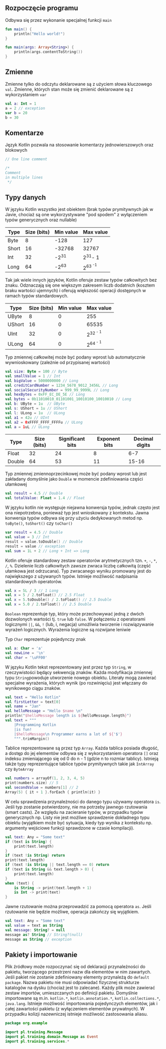 ## Rozpoczęcie programu
Odbywa się przez wykonanie specjalnej funkcji ```main```

```kotlin
fun main() {
    println("Hello world!")
}
```

```kotlin
fun main(args: Array<String>) {
    println(args.contentToString())
}
```

## Zmienne
Zmienne tylko do odczytu deklarowane są z użyciem słowa kluczowego ```val```. Zmienne, których stan może się zmienić
deklarowane są z wykorzystaniem ```var```

```kotlin
val a: Int = 1
a = 2 // exception
var b = 20
b = 30
```

## Komentarze
Język Kotlin pozwala na stosowanie komentarzy jednowierszowych oraz blokowych

```kotlin
// One line comment

/*
Comment
in multiple lines
 */
```


## Typy danych
W języku Kotlin wszystko jest obiektem (brak typów prymitywnych jak w Javie, chociaż są one wykorzystywane "pod spodem" z
wyłączeniem typów generycznych oraz nullable)

|Type|Size (bits)|Min value|Max value|
|---|---|---|---|
|Byte|8|-128|127|
|Short|16|-32768|32767|
|Int|32|-2<sup>31<sup/>|2<sup>31</sup>- 1|
|Long|64|-2<sup>63<sup/>|2<sup>63<sup/> -1|

Tak jak wiele innych języków, Kotlin oferuje zestaw typów całkowitych bez znaku. Odznaczają się one większym zakresem 
liczb dodatnich (kosztem braku wartości ujemnych) i oferują większość operacji dostępnych w ramach typów standardowych.

|Type|Size (bits)|Min value|Max value|
|---|---|---|---|
|UByte|8|0|255|
|UShort|16|0|65535|
|UInt|32|0|2<sup>32<sup/> - 1|
|ULong|64|0|2<sup>64<sup/> - 1|

Typ zmiennej całkowitej może być podany wprost lub automatycznie wywnioskowany (zależnie od przypisanej wartości)

```kotlin
val size: Byte = 100 // Byte
val smallValue = 1 // Int
val bigValue = 5000000000 // Long
val creditCardNumber = 1234_5678_9012_3456L // Long
val socialSecurityNumber = 999_99_9999L // Long
val hexBytes = 0xFF_EC_DE_5E // Long
val bytes = 0b11010010_01101001_10010100_10010010 // Long
val b: UByte = 1u  // UByte
val s: UShort = 1u // UShort
val l: ULong = 1u  // ULong
val a1 = 42u // UInt
val a2 = 0xFFFF_FFFF_FFFFu // ULong
val a = 1uL // ULong
```

|Type|Size (bits)|Significant bits|Exponent bits|Decimal digits|
|---|---|---|---|---|
|Float|32|24|8|6-7|
|Double|64|53|11|15-16|

Typ zmiennej zmiennoprzecinkowej może być podany wprost lub jest zakładany domyślnie jako ```Double``` w momencie 
zdefiniowania części ułamkowej

```kotlin
val result = 4.5 // Double
val totalValue: Float = 1.4 // Float
```

W języku kotlin nie występuje niejawna konwersja typów, jednak często jest ona niepotrzebna, ponieważ typ jest wnioskowany
z kontekstu. Jawna konwersja typów odbywa się przy użyciu dedykowanych metod np. ```toByte()```, ```toShort()``` czy ```toChar()```

```kotlin
var result = 4.5 // Double
val value = 3 // Int
result = value.toDouble() // Double
result = value // exception
val sum = 1L + 2 // Long + Int => Long
```

Kotlin oferuje standardowy zestaw operatorów arytmetycznych tzn. ```+```, ```-```, ```*```, ```/```, ```%```.
Dzielenie liczb całkowitych zawsze zwraca liczbę całkowitą (część ułamkowa jest odrzucana).
Typ zwracanego wyniku promowany jest do największego z używanych typów.
Istnieje możliwość nadpisania standardowych operatorów.

```kotlin
val x = 5L / 3 // 1 Long
val x = 5 / 2.toFloat() // 2.5 Float
val x = 5.toDouble() / 2.toFloat() // 2.5 Double
val x = 5.0 / 2.toFloat() // 2.5 Double
```

```Boolean``` reprezentuje typ, który może przechowywać jedną z dwóch dozwolonych wartości tj. ```true``` lub ```false```.
W połączeniu z operatorami logicznymi ```||```, ```&&```, ```!``` (lub, i, negacja) umożliwia tworzenie i rozwiązywanie
wyrażeń logicznych. Wyrażenia logiczne są rozwijane leniwie

Typ ```Char``` reprezentuje pojedynczy znak

```kotlin
val a: Char = 'a'
val newLine = '\n'
val char = '\uFF00'
```

W języku Kotlin tekst reprezentowany jest przez typ ```String```, w rzeczywistości będący sekwencją znaków. 
Każda modyfikacja zmiennej typu ```String```powoduje utworzenie nowego obiektu. Literały mogą zawierać
specjalne wyrażenia, których wynik (po rozwinięciu) jest włączany do wynikowego ciągu znaków.  

```kotlin
val text = "Hello Kotlin"
val firstLetter = text[0]
val name = "Jan"
val helloMessage = "Hello $name \n"
println("$helloMessage length is ${helloMessage.length}")
val text = """
    |Programming Kotlin
    |is fun!
    |$helloMessage\n Programmer earns a lot of ${'$'}
    """.trimMargin()
```

Tablice reprezentowane są przez typ ```Array```. Każda tablica posiada długość, a dostęp do jej elementów odbywa się
z wykorzystaniem operatora ```[]``` oraz indeksu zmieniającego się od 0 do n - 1 (gdzie n to rozmiar tablicy). 
Istnieją także typy reprezentujące tablice typów prymitywnych takie jak ```IntArray``` czy ```ByteArray```

```kotlin
val numbers = arrayOf(1, 2, 3, 4, 5)
print(numbers.size) // 5
val secondValue = numbers[1] // 2
Array(5) { it + 1 }.forEach { println(it) }
```

W celu sprawdzenia przynależności do danego typu używamy operatora ```is```. Jeśli typ zostanie potwierdzony,
nie ma potrzeby jawnego rzutowania (smart casts). Ze względu na zacieranie typów, w przypadku typów generycznych
np. Listy nie jest możliwe sprawdzenie dokładnego typu obiektu (wyjątkiem może być sytuacja, kiedy typ wynika z kontekstu
np. argumenty wejściowe funkcji sprawdzone w czasie kompilacji).

```kotlin
val text: Any = "Some text"
if (text is String) {
    print(text.length)
}
if (text !is String) return
print(text.length)
if (text !is String || text.length == 0) return
if (text is String && text.length > 0) {
    print(text.length)
}
when (text) {
    is String -> print(text.length + 1)
    is Int -> print(text)
}
```

Jawne rzutowanie można przeprowadzić za pomocą operatora ```as```. Jeśli rzutowanie nie będzie możliwe, operacja
zakończy się wyjątkiem.

```kotlin
val text: Any = "Some text"
val value = text as String
val message: String? = null
message as? String // String?(null)
message as String // exception
```

## Pakiety i importowanie
Plik źródłowy może rozpoczynać się od deklaracji przynależności do pakietu, tworzącego przestrzeni nazw dla 
elementów w nim zawartych. Jeśli pakiet nie zostanie zdefiniowany elementy przynależą do ```default package```. 
Nazwa pakietu nie musi odpowiadać fizycznej strukturze katalogów na dysku (chociaż jest to zalecane).
Każdy plik może zawierać zestaw importów, umieszczanych po definicji pakietu.
Domyślnie importowane są m.in. ```kotlin.*```, ```kotlin.annotation.*```, ```kotlin.collections.*```, ```java.lang```.
Istnieje możliwość importowania pojedynczych elementów, jak i całej zawartości pakietu (z wyłączeniem elementów prywatnych). 
W przypadku kolizji nazewniczej istnieje możliwość zastosowania aliasu. 

```kotlin
package org.example

import pl.training.Message
import pl.training.domain.Message as Event
import pl.training.services.*
```